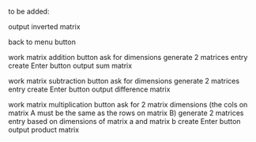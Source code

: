 to be added:

output inverted matrix 

back to menu button 

work matrix addition button 
ask for dimensions
generate 2 matrices entry
create Enter button
output sum matrix 

work matrix subtraction button 
ask for dimensions
generate 2 matrices entry
create Enter button
output difference matrix 

work matrix multiplication button 
ask for 2 matrix dimensions (the cols on matrix A must be the same as the rows on matrix B)
generate 2 matrices entry based on dimensions of matrix a and matrix b 
create Enter button 
output product matrix
